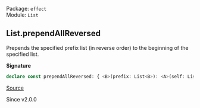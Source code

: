 Package: `effect`<br />
Module: `List`<br />

## List.prependAllReversed

Prepends the specified prefix list (in reverse order) to the beginning of the
specified list.

**Signature**

```ts
declare const prependAllReversed: { <B>(prefix: List<B>): <A>(self: List<A>) => List<A | B>; <A, B>(self: List<A>, prefix: List<B>): List<A | B>; }
```

[Source](https://github.com/Effect-TS/effect/tree/main/packages/effect/src/List.ts#L408)

Since v2.0.0